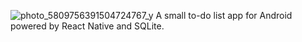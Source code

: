 ![photo_5809756391504724767_y](https://github.com/user-attachments/assets/497c1916-62db-427b-8894-e6f23a58e00a)
A small to-do list app for Android powered by React Native and SQLite. 
